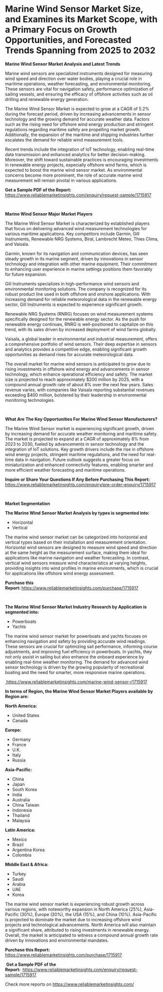 <p><h1>Marine Wind Sensor Market Size, and Examines its Market Scope, with a Primary Focus on Growth Opportunities, and Forecasted Trends Spanning from 2025 to 2032</h1></p><p><strong>Marine Wind Sensor Market Analysis and Latest Trends</strong></p>
<p><p>Marine wind sensors are specialized instruments designed for measuring wind speed and direction over water bodies, playing a crucial role in maritime operations, weather forecasting, and environmental monitoring. These sensors are vital for navigation safety, performance optimization of sailing vessels, and ensuring the efficacy of offshore activities such as oil drilling and renewable energy generation.</p><p>The Marine Wind Sensor Market is expected to grow at a CAGR of 5.2% during the forecast period, driven by increasing advancements in sensor technology and the growing demand for accurate weather data. Factors such as the rising need for offshore wind energy production and stringent regulations regarding maritime safety are propelling market growth. Additionally, the expansion of the maritime and shipping industries further escalates the demand for reliable wind measurement tools.</p><p>Recent trends include the integration of IoT technology, enabling real-time data transmission and enhanced analytics for better decision-making. Moreover, the shift toward sustainable practices is encouraging investments in renewable energy projects, especially offshore wind farms, which is expected to boost the marine wind sensor market. As environmental concerns become more prominent, the role of accurate marine wind measurement will remain pivotal in various applications.</p></p>
<p><strong>Get a Sample PDF of the Report:&nbsp;</strong> <a href="https://www.reliablemarketinsights.com/enquiry/request-sample/1715917?utm_campaign=3295&utm_medium=2&utm_source=Github&utm_content=ia&utm_term=28032025&utm_id=marine-wind-sensor">https://www.reliablemarketinsights.com/enquiry/request-sample/1715917</a></p>
<p>&nbsp;</p>
<p><strong>Marine Wind Sensor Major Market Players</strong></p>
<p><p>The Marine Wind Sensor Market is characterized by established players that focus on delivering advanced wind measurement technologies for various maritime applications. Key competitors include Garmin, Gill Instruments, Renewable NRG Systems, Biral, Lambrecht Meteo, Thies Clima, and Vaisala.</p><p>Garmin, known for its navigation and communication devices, has seen steady growth in its marine segment, driven by innovations in sensor technology and integration with other marine equipment. Their commitment to enhancing user experience in marine settings positions them favorably for future expansion.</p><p>Gill Instruments specializes in high-performance wind sensors and environmental monitoring solutions. The company is recognized for its robust product line used in both offshore and onshore applications. With increasing demand for reliable meteorological data in the renewable energy sector, Gill Instruments is expected to experience significant growth.</p><p>Renewable NRG Systems (RNRG) focuses on wind measurement systems specifically designed for the renewable energy sector. As the push for renewable energy continues, RNRG is well-positioned to capitalize on this trend, with its sales driven by increased deployment of wind farms globally.</p><p>Vaisala, a global leader in environmental and industrial measurement, offers a comprehensive portfolio of wind sensors. Their deep expertise in sensors and analytics provides a competitive edge, enabling significant growth opportunities as demand rises for accurate meteorological data.</p><p>The overall market for marine wind sensors is anticipated to grow due to rising investments in offshore wind energy and advancements in sensor technology, which enhance operational efficiency and safety. The market size is projected to reach approximately $200 million by 2025, with a compound annual growth rate of about 8% over the next few years. Sales revenue varies, with companies like Vaisala reporting substantial revenues exceeding $400 million, bolstered by their leadership in environmental monitoring technologies.</p></p>
<p>&nbsp;</p>
<p><strong>What Are The Key Opportunities For Marine Wind Sensor Manufacturers?</strong></p>
<p><p>The Marine Wind Sensor market is experiencing significant growth, driven by increasing demand for accurate weather monitoring and maritime safety. The market is projected to expand at a CAGR of approximately 8% from 2023 to 2030, fueled by advancements in sensor technology and the integration of IoT solutions. Key growth drivers include the rise in offshore wind energy projects, stringent maritime regulations, and the need for real-time data in navigation. Future outlook suggests a greater focus on miniaturization and enhanced connectivity features, enabling smarter and more efficient weather forecasting and maritime operations.</p></p>
<p><strong>Inquire or Share Your Questions If Any Before Purchasing This Report:</strong> <a href="https://www.reliablemarketinsights.com/enquiry/pre-order-enquiry/1715917?utm_campaign=3295&utm_medium=2&utm_source=Github&utm_content=ia&utm_term=28032025&utm_id=marine-wind-sensor">https://www.reliablemarketinsights.com/enquiry/pre-order-enquiry/1715917</a></p>
<p>&nbsp;</p>
<p><strong>Market Segmentation</strong></p>
<p><strong>The Marine Wind Sensor Market Analysis by types is segmented into:</strong></p>
<p><ul><li>Horizontal</li><li>Vertical</li></ul></p>
<p><p>The marine wind sensor market can be categorized into horizontal and vertical types based on their installation and measurement orientation. Horizontal wind sensors are designed to measure wind speed and direction at the same height as the measurement surface, making them ideal for applications like marine navigation and weather forecasting. In contrast, vertical wind sensors measure wind characteristics at varying heights, providing insights into wind profiles in marine environments, which is crucial for applications like offshore wind energy assessment.</p></p>
<p><strong>Purchase this Report:&nbsp;</strong><a href="https://www.reliablemarketinsights.com/purchase/1715917?utm_campaign=3295&utm_medium=2&utm_source=Github&utm_content=ia&utm_term=28032025&utm_id=marine-wind-sensor">https://www.reliablemarketinsights.com/purchase/1715917</a></p>
<p>&nbsp;</p>
<p><strong>The Marine Wind Sensor Market Industry Research by Application is segmented into:</strong></p>
<p><ul><li>Powerboats</li><li>Yachts</li></ul></p>
<p><p>The marine wind sensor market for powerboats and yachts focuses on enhancing navigation and safety by providing accurate wind readings. These sensors are crucial for optimizing sail performance, informing course adjustments, and improving fuel efficiency in powerboats. In yachts, they not only assist in sailing but also enhance the onboard experience by enabling real-time weather monitoring. The demand for advanced wind sensor technology is driven by the growing popularity of recreational boating and the need for smarter, more responsive marine operations.</p></p>
<p><a href="https://www.reliablemarketinsights.com/marine-wind-sensor-r1715917?utm_campaign=3295&utm_medium=2&utm_source=Github&utm_content=ia&utm_term=28032025&utm_id=marine-wind-sensor">&nbsp;https://www.reliablemarketinsights.com/marine-wind-sensor-r1715917</a></p>
<p><strong>In terms of Region, the Marine Wind Sensor Market Players available by Region are:</strong></p>
<p>
    <p> <strong> North America: </strong>
        <ul>
            <li>United States</li>
            <li>Canada</li>
        </ul>
        </p> 
    <p> <strong> Europe: </strong>
        <ul>
            <li>Germany</li>
            <li>France</li>
            <li>U.K.</li>
            <li>Italy</li>
            <li>Russia</li>
        </ul>
        </p> 
    <p> <strong> Asia-Pacific: </strong>
        <ul>
            <li>China</li>
            <li>Japan</li>
            <li>South Korea</li>
            <li>India</li>
            <li>Australia</li>
            <li>China Taiwan</li>
            <li>Indonesia</li>
            <li>Thailand</li>
            <li>Malaysia</li>
        </ul>
        </p> 
    <p> <strong> Latin America: </strong>
        <ul>
            <li>Mexico</li>
            <li>Brazil</li>
            <li>Argentina Korea</li>
            <li>Colombia</li>
        </ul>
        </p> 
    <p> <strong> Middle East & Africa: </strong>
        <ul>
            <li>Turkey</li>
            <li>Saudi</li>
            <li>Arabia</li>
            <li>UAE</li>
            <li>Korea</li>
        </ul>
    </p>
    </p>
<p><p>The marine wind sensor market is experiencing robust growth across various regions, with noteworthy expansion in North America (25%), Asia-Pacific (30%), Europe (20%), the USA (15%), and China (10%). Asia-Pacific is projected to dominate the market due to increasing offshore wind projects and technological advancements. North America will also maintain a significant share, attributed to rising investments in renewable energy. Overall, the market is anticipated to witness a compound annual growth rate driven by innovations and environmental mandates.</p></p>
<p><strong>Purchase this Report: </strong><a href="https://www.reliablemarketinsights.com/purchase/1715917?utm_campaign=3295&utm_medium=2&utm_source=Github&utm_content=ia&utm_term=28032025&utm_id=marine-wind-sensor">https://www.reliablemarketinsights.com/purchase/1715917</a></p>
<p>&nbsp;<strong>Get a Sample PDF of the Report:&nbsp;&nbsp;</strong><a href="https://www.reliablemarketinsights.com/enquiry/request-sample/1715917?utm_campaign=3295&utm_medium=2&utm_source=Github&utm_content=ia&utm_term=28032025&utm_id=marine-wind-sensor">https://www.reliablemarketinsights.com/enquiry/request-sample/1715917</a></p>
<p><strong></strong></p>
<p>Check more reports on <a href="https://www.reliablemarketinsights.com/?utm_campaign=3295&utm_medium=2&utm_source=Github&utm_content=ia&utm_term=28032025&utm_id=marine-wind-sensor">https://www.reliablemarketinsights.com/</a></p>